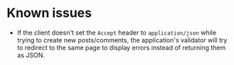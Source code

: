 

# Known issues

- If the client doesn't set the `Accept` header to `application/json` while trying to create new posts/comments, the application's validator will try to redirect to the same page to display errors instead of returning them as JSON.
